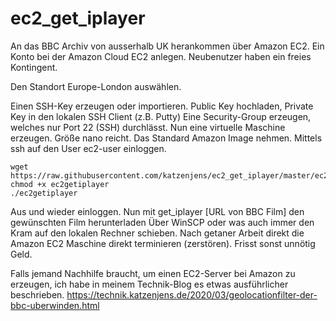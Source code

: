 # ec2_get_iplayer

An das BBC Archiv von ausserhalb UK herankommen über Amazon EC2.
Ein Konto bei der Amazon Cloud EC2 anlegen. Neubenutzer haben ein freies Kontingent.

Den Standort Europe-London auswählen.

Einen SSH-Key erzeugen oder importieren. Public Key hochladen, Private Key in den lokalen SSH Client (z.B. Putty)
Eine Security-Group erzeugen, welches nur Port 22 (SSH) durchlässt.
Nun eine virtuelle Maschine erzeugen. Größe nano reicht. Das Standard Amazon Image nehmen.
Mittels ssh auf den User ec2-user einloggen.
````
wget https://raw.githubusercontent.com/katzenjens/ec2_get_iplayer/master/ec2getiplayer
chmod +x ec2getiplayer
./ec2getiplayer
````
Aus und wieder einloggen.
Nun mit
get_iplayer [URL von BBC Film] 
den gewünschten Film herunterladen
Über WinSCP oder was auch immer den Kram auf den lokalen Rechner schieben.
Nach getaner Arbeit direkt die Amazon EC2 Maschine direkt terminieren (zerstören). Frisst sonst unnötig Geld.

Falls jemand Nachhilfe braucht, um einen EC2-Server bei Amazon zu erzeugen, ich habe in meinem Technik-Blog es etwas ausführlicher beschrieben. https://technik.katzenjens.de/2020/03/geolocationfilter-der-bbc-uberwinden.html

